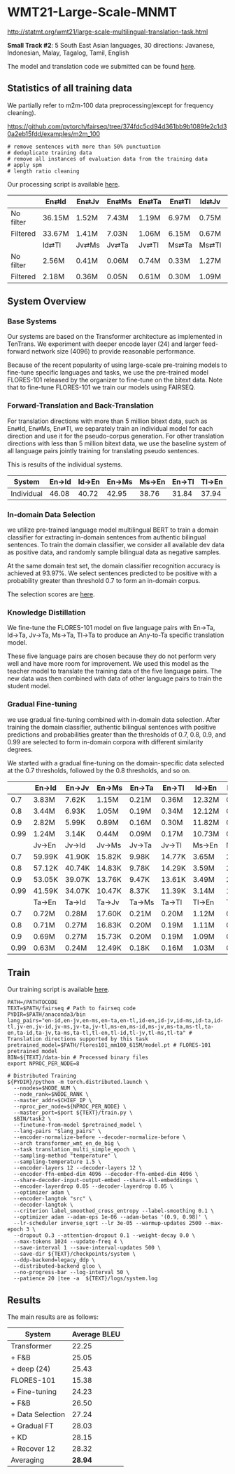 # WMT21-Large-Scale-MNMT

http://statmt.org/wmt21/large-scale-multilingual-translation-task.html

**Small Track #2**: 5 South East Asian languages, 30 directions: Javanese, Indonesian, Malay, Tagalog, Tamil, English

The model and translation code we submitted can be found [here](https://drive.google.com/u/0/uc?export=download&confirm=ZFgN&id=1Un_ITJmTTAew7GlSnkQAPAdceBcz7QH-).

## Statistics of all training data

We partially refer to m2m-100 data preprocessing(except for frequency cleaning).

https://github.com/pytorch/fairseq/tree/374fdc5cd94d361bb9b1089fe2c1d30a2eb15fdd/examples/m2m_100

```
# remove sentences with more than 50% punctuation
# deduplicate training data
# remove all instances of evaluation data from the training data
# apply spm
# length ratio cleaning
```

Our processing script is available [here](https://drive.google.com/u/0/uc?export=download&confirm=xiQ_&id=1yDFGXnfFdLZoShayD0r064dcBIhzbzDH).

|           | En⇄Id  | En⇄Jv | En⇄Ms | En⇄Ta | En⇄Tl | Id⇄Jv | Id⇄Ms | Id⇄Ta |
| --------- | ------ | ----- | ----- | ----- | ----- | ----- | ----- | ----- |
| No filter | 36.15M | 1.52M | 7.43M | 1.19M | 6.97M | 0.75M | 4.23M | 0.46M |
| Filtered  | 33.67M | 1.41M | 7.03N | 1.06M | 6.15M | 0.67M | 3.97M | 0.41M |
|           | Id⇄Tl  | Jv⇄Ms | Jv⇄Ta | Jv⇄Tl | Ms⇄Ta | Ms⇄Tl | Ta⇄Tl |       |
| No filter | 2.56M  | 0.41M | 0.06M | 0.74M | 0.33M | 1.27M | 0.53M |       |
| Filtered  | 2.18M  | 0.36M | 0.05N | 0.61M | 0.30M | 1.09M | 0.44M |       |

## System Overview

### Base Systems

Our systems are based on the Transformer architecture as implemented in TenTrans.  We experiment with deeper encode layer (24) and larger feed-forward network size (4096) to provide reasonable performance. 

Because of the recent popularity of using large-scale pre-training models to fine-tune specific languages and tasks, we use the pre-trained model FLORES-101 released by the organizer to fine-tune on the bitext data. Note that to fine-tune FLORES-101 we train our models using FAIRSEQ.

### Forward-Translation and Back-Translation

For translation directions with more than 5 million bitext data, such as En⇄Id, En⇄Ms, En⇄Tl, we separately train an individual model for each direction and use it for the pseudo-corpus generation. For other translation directions with less than 5 million bitext data, we use the baseline system of all language pairs jointly training for translating pseudo sentences.

This is results of the individual systems.

| System     | En→Id | Id→En | En→Ms | Ms→En | En→Tl | Tl→En |
| ---------- | ----- | ----- | ----- | ----- | ----- | ----- |
| Individual | 46.08 | 40.72 | 42.95 | 38.76 | 31.84 | 37.94 |

### In-domain Data Selection

we utilize pre-trained language model multilingual BERT to train a domain classifier for extracting in-domain sentences from authentic bilingual sentences. To train the domain classifier, we consider all available dev data as positive data, and randomly sample bilingual data as negative samples.

At the same domain test set, the domain classifier recognition accuracy is achieved at 93.97%. We select sentences predicted to be positive with a probability greater than threshold 0.7 to form an in-domain corpus.

The selection scores are [here](https://drive.google.com/u/0/uc?export=download&confirm=pRCL&id=1_r0JuGEsGInukwKv8qVQe2hObUL1lC5g).

### Knowledge Distillation

We fine-tune the FLORES-101 model on five language pairs with En→Ta, Id→Ta, Jv→Ta, Ms→Ta, Tl→Ta to produce an Any-to-Ta specific translation model. 

These five language pairs are chosen because they do not perform very well and have more room for improvement. We used this model as the teacher model to translate the training data of the five language pairs. The new data was then combined with data of other language pairs to train the student model.

### Gradual Fine-tuning

we use gradual fine-tuning combined with in-domain data selection. After training the domain classifier, authentic bilingual sentences with positive predictions and probabilities greater than the thresholds of 0.7, 0.8, 0.9, and 0.99 are selected to form in-domain corpora with different similarity degrees.

We started with a gradual fine-tuning on the domain-specific data selected at the 0.7 thresholds, followed by the 0.8 thresholds, and so on.

|      | En→Id  | En→Jv  | En→Ms  | En→Ta | En→Tl  | Id→En  | Id→Jv | Id→Ms  | Id→Ta | Id→Tl |
| ---- | ------ | ------ | ------ | ----- | ------ | ------ | ----- | ------ | ----- | ----- |
| 0.7  | 3.83M  | 7.62K  | 1.15M  | 0.21M | 0.36M  | 12.32M | 0.05M | 2.11M  | 0.23M | 0.43M |
| 0.8  | 3.44M  | 6.93K  | 1.05M  | 0.19M | 0.34M  | 12.12M | 0.05M | 2.08M  | 0.22M | 0.42M |
| 0.9  | 2.82M  | 5.99K  | 0.89M  | 0.16M | 0.30M  | 11.82M | 0.04M | 2.02M  | 0.22M | 0.41M |
| 0.99 | 1.24M  | 3.14K  | 0.44M  | 0.09M | 0.17M  | 10.73M | 0.03M | 1.84M  | 0.20M | 0.37M |
|      | Jv→En  | Jv→Id  | Jv→Ms  | Jv→Ta | Jv→Tl  | Ms→En  | Ms→Id | Ms→Jv  | Ms→Ta | Ms→Tl |
| 0.7  | 59.99K | 41.90K | 15.82K | 9.98K | 14.77K | 3.65M  | 2.20M | 24.77K | 0.18M | 0.33M |
| 0.8  | 57.12K | 40.74K | 14.83K | 9.78K | 14.29K | 3.59M  | 2.17M | 23.32K | 0.18M | 0.33M |
| 0.9  | 53.05K | 39.07K | 13.76K | 9.47K | 13.61K | 3.49M  | 2.11M | 21.24K | 0.17M | 0.32M |
| 0.99 | 41.59K | 34.07K | 10.47K | 8.37K | 11.39K | 3.14M  | 1.91M | 15.36K | 0.16M | 0.29M |
|      | Ta→En  | Ta→Id  | Ta→Jv  | Ta→Ms | Ta→Tl  | Tl→En  | Tl→Id | Tl→Jv  | Tl→Ms | Tl→Ta |
| 0.7  | 0.72M  | 0.28M  | 17.60K | 0.21M | 0.20M  | 1.12M  | 0.43M | 17.95K | 0.31M | 0.15M |
| 0.8  | 0.71M  | 0.27M  | 16.83K | 0.20M | 0.19M  | 1.11M  | 0.42M | 17.32K | 0.30M | 0.15M |
| 0.9  | 0.69M  | 0.27M  | 15.73K | 0.20M | 0.19M  | 1.09M  | 0.41M | 16.38K | 0.30M | 0.15M |
| 0.99 | 0.63M  | 0.24M  | 12.49K | 0.18K | 0.16M  | 1.03M  | 0.38M | 0.01M  | 0.28M | 0.13M |

## Train

Our training script is available [here](https://drive.google.com/u/0/uc?export=download&confirm=lxZ1&id=1lg4AdksDXhZZZS_M2mmsjVScuMXdrimH).

```
PATH=/PATHTOCODE
TEXT=$PATH/fairseq # Path to fairseq code
PYDIR=$PATH/anaconda3/bin
lang_pairs="en-id,en-jv,en-ms,en-ta,en-tl,id-en,id-jv,id-ms,id-ta,id-tl,jv-en,jv-id,jv-ms,jv-ta,jv-tl,ms-en,ms-id,ms-jv,ms-ta,ms-tl,ta-en,ta-id,ta-jv,ta-ms,ta-tl,tl-en,tl-id,tl-jv,tl-ms,tl-ta" # Translation directions supported by this task
pretrained_model=$PATH/flores101_mm100_615M/model.pt # FLORES-101 pretrained model
BIN=${TEXT}/data-bin # Processed binary files
export NPROC_PER_NODE=8

# Distributed Training
${PYDIR}/python -m torch.distributed.launch \
  --nnodes=$NODE_NUM \
  --node_rank=$NODE_RANK \
  --master_addr=$CHIEF_IP \
  --nproc_per_node=${NPROC_PER_NODE} \
  --master_port=$port ${TEXT}/train.py \
  $BIN/task2 \
  --finetune-from-model $pretrained_model \
  --lang-pairs "$lang_pairs" \
  --encoder-normalize-before --decoder-normalize-before \
  --arch transformer_wmt_en_de_big \
  --task translation_multi_simple_epoch \
  --sampling-method "temperature" \
  --sampling-temperature 1.5 \
  --encoder-layers 12 --decoder-layers 12 \
  --encoder-ffn-embed-dim 4096 --decoder-ffn-embed-dim 4096 \
  --share-decoder-input-output-embed --share-all-embeddings \
  --encoder-layerdrop 0.05 --decoder-layerdrop 0.05 \
  --optimizer adam \
  --encoder-langtok "src" \
  --decoder-langtok \
  --criterion label_smoothed_cross_entropy --label-smoothing 0.1 \
  --optimizer adam --adam-eps 1e-06 --adam-betas '(0.9, 0.98)' \
  --lr-scheduler inverse_sqrt --lr 3e-05 --warmup-updates 2500 --max-epoch 3 \
  --dropout 0.3 --attention-dropout 0.1 --weight-decay 0.0 \
  --max-tokens 1024 --update-freq 4 \
  --save-interval 1 --save-interval-updates 500 \
  --save-dir ${TEXT}/checkpoints/system \
  --ddp-backend=legacy_ddp \
  --distributed-backend gloo \
  --no-progress-bar --log-interval 50 \
  --patience 20 |tee -a  ${TEXT}/logs/system.log
```

## Results

The main results are as follows:

| System           | Average BLEU |
| ---------------- | ------------ |
| Transformer      | 22.25        |
| + F&B            | 25.05        |
| + deep (24)      | 25.43        |
| FLORES-101       | 15.38        |
| + Fine-tuning    | 24.23        |
| + F&B            | 26.50        |
| + Data Selection | 27.24        |
| + Gradual FT     | 28.03        |
| + KD             | 28.15        |
| + Recover 12     | 28.32        |
| Averaging        | **28.94**    |


